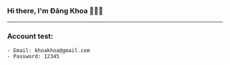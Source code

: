 ### Hi there, I'm Đăng Khoa 👋👋👋
---
### Account test:
    - Email: khoakhoa@gmail.com
    - Password: 12345
